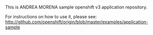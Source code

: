 This is ANDREA MORENA sample openshift v3 application repository.  

For instructions on how to use it, please see: http://github.com/openshift/origin/blob/master/examples/application-sample
